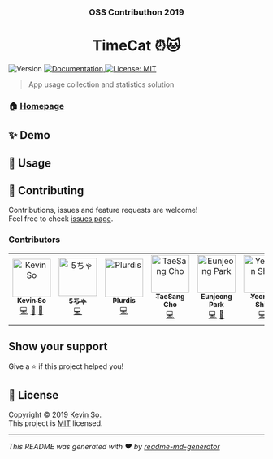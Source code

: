 <h3 align="center">OSS Contributhon 2019</h3>
<h1 align="center">TimeCat ⏰🐱</h1>
<p>
  <img alt="Version" src="https://img.shields.io/badge/version-0.1.0-blue.svg?cacheSeconds=2592000" />
  <a href="https://github.com/iodes/TimeCat#readme" target="_blank">
    <img alt="Documentation" src="https://img.shields.io/badge/documentation-yes-brightgreen.svg" />
  </a>
  <a href="https://github.com/iodes/TimeCat/blob/master/LICENSE" target="_blank">
    <img alt="License: MIT" src="https://img.shields.io/badge/License-MIT-yellow.svg" />
  </a>
</p>

> App usage collection and statistics solution

### 🏠 [Homepage](https://github.com/iodes/TimeCat#readme)

## ✨ Demo

## 🚀 Usage

## 🤝 Contributing

Contributions, issues and feature requests are welcome!<br />Feel free to check [issues page](https://github.com/iodes/TimeCat/issues).

### Contributors

<!-- ALL-CONTRIBUTORS-LIST:START - Do not remove or modify this section -->
<!-- prettier-ignore -->
<table>
  <tr>
    <td align="center">
      <a href="https://github.com/iodes"
        ><img
          src="https://avatars0.githubusercontent.com/u/1563800?s=400&v=4"
          width="75px;"
          alt="Kevin So"
        /><br /><sub><b>Kevin So</b></sub></a
      ><br /><a
        href="https://github.com/iodes/TimeCat/commits?author=iodes"
        title="Code"
        >💻</a
      >
      <a
        href="https://github.com/iodes/TimeCat/commits?author=iodes"
        title="Documentation"
        >📖</a
      >
      <a href="#maintenance-iodes" title="Maintenance">🚧</a>
    </td>
    <td align="center">
      <a href="https://github.com/SteaI"
        ><img
          src="https://avatars1.githubusercontent.com/u/9690415?s=400&?v=4"
          width="75px;"
          alt="5ちゃ"
        /><br /><sub><b>5ちゃ</b></sub></a
      ><br /><a
        href="https://github.com/iodes/TimeCat/commits?author=SteaI"
        title="Code"
        >💻</a
      >
    </td>
    <td align="center">
      <a href="https://github.com/Plurdis"
        ><img
          src="https://avatars3.githubusercontent.com/u/23194065?s=460&v=4"
          width="75px;"
          alt="Plurdis"
        /><br /><sub><b>Plurdis</b></sub></a
      ><br /><a
        href="https://github.com/iodes/TimeCat/commits?author=Plurdis"
        title="Code"
        >💻</a
      >
    </td>
    <td align="center">
      <a href="https://github.com/Web-Engine"
        ><img
          src="https://avatars1.githubusercontent.com/u/3965510?s=460&v=4"
          width="75px;"
          alt="TaeSang Cho"
        /><br /><sub><b>TaeSang Cho</b></sub></a
      ><br /><a
        href="https://github.com/iodes/TimeCat/commits?author=WEb-Engine"
        title="Code"
        >💻</a
      >
    </td>
    <td align="center">
      <a href="https://github.com/ejolie"
        ><img
          src="https://avatars3.githubusercontent.com/u/31282659?s=460&v=4"
          width="75px;"
          alt="Eunjeong Park"
        /><br /><sub><b>Eunjeong Park</b></sub></a
      ><br /><a
        href="https://github.com/iodes/TimeCat/commits?author=ejolie"
        title="Code"
        >💻</a
      >
      <a
        href="https://github.com/iodes/TimeCat/commits?author=ejolie"
        title="Documentation"
        >📖</a
      >
    </td>
    <td align="center">
      <a href="https://github.com/LiteHell"
        ><img
          src="https://avatars0.githubusercontent.com/u/12497886?s=400&v=4"
          width="75px;"
          alt="Yeonjin Shin"
        /><br /><sub><b>Yeonjin Shin</b></sub></a
      ><br /><a
        href="https://github.com/iodes/TimeCat/commits?author=LiteHell"
        title="Code"
        >💻</a
      >
    </td>
    <td align="center">
      <a href="https://github.com/khg0712"
        ><img
          src="https://avatars2.githubusercontent.com/u/25566139?s=460&v=4"
          width="75px;"
          alt="Click"
        /><br /><sub><b>Click</b></sub></a
      ><br /><a
        href="https://github.com/iodes/TimeCat/commits?author=kgh0712"
        title="Code"
        >💻</a
      >
    </td>
    <td align="center">
      <a href="https://github.com/Baek2back"
        ><img
          src="https://avatars1.githubusercontent.com/u/37530109?s=460&v=4"
          width="75px;"
          alt="Baek2back"
        /><br /><sub><b>김성백</b></sub></a
      ><br /><a
        href="https://github.com/iodes/TimeCat/commits?author=Baek2back"
        title="Code"
        >💻</a
      >
    </td>
  </tr>
</table>
<!-- ALL-CONTRIBUTORS-LIST:END -->

## Show your support

Give a ⭐️ if this project helped you!

## 📝 License

Copyright © 2019 [Kevin So](https://github.com/iodes).<br />
This project is [MIT](https://github.com/iodes/TimeCat/blob/master/LICENSE) licensed.

---

_This README was generated with ❤️ by [readme-md-generator](https://github.com/kefranabg/readme-md-generator)_
